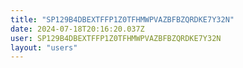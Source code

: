 ```yaml
---
title: "SP129B4DBEXTFFP1Z0TFHMWPVAZBFBZQRDKE7Y32N"
date: 2024-07-18T20:16:20.037Z
user: SP129B4DBEXTFFP1Z0TFHMWPVAZBFBZQRDKE7Y32N
layout: "users"
---
```

    